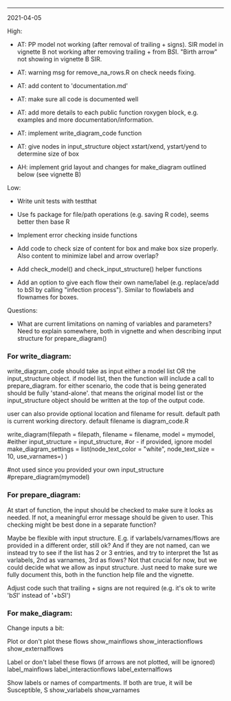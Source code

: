 ******
2021-04-05


High:

- AT: PP model not working (after removal of trailing + signs). SIR model in vignette B not working after removing trailing + from B*S*I. "Birth arrow" not showing in vignette B SIR.

- AT: warning msg for remove_na_rows.R on check needs fixing.

- AT: add content to 'documentation.md' 

- AT: make sure all code is documented well

- AT: add more details to each public function roxygen block, e.g. examples and more documentation/information.

- AT: implement write_diagram_code function

- AT: give nodes in input_structure object xstart/xend, ystart/yend to determine size of box

- AH: implement grid layout and changes for make_diagram outlined below (see vignette B)



Low:

- Write unit tests with testthat

- Use fs package for file/path operations (e.g. saving R code), seems better then base R

- Implement error checking inside functions

- Add code to check size of content for box and make box size properly. Also content to minimize label and arrow overlap?

- Add check_model() and check_input_structure() helper functions

- Add an option to give each flow their own name/label (e.g. replace/add to b*S*I by calling "infection process"). Similar to flowlabels and flownames for boxes.

Questions:

- What are current limitations on naming of variables and parameters? Need to explain somewhere, both in vignette and when describing input structure for prepare_diagram()





### For write_diagram:
write_diagram_code should take as input either a model list OR the input_structure object. 
if model list, then the function will include a call to prepare_diagram. for either scenario, the code that is being generated should be fully 'stand-alone'. that means the original model list or the input_structure object should be written at the top of the output code.

user can also provide optional location and filename for result. default path is current working directory. default filename is diagram_code.R

write_diagram(filepath = filepath, 
			  filename = filename, 
			  model = mymodel, #either
			  input_structure = input_structure, #or - if provided, ignore model
			  make_diagram_settings = list(node_text_color = "white", node_text_size = 10, use_varnames=) 
			  )

#not used since you provided your own input_structure
#prepare_diagram(mymodel)



### For prepare_diagram:
At start of function, the input should be checked to make sure it looks as needed. If not, a meaningful error message should be given to user. This checking might be best done in a separate function?

Maybe be flexible with input structure. E.g. if varlabels/varnames/flows are provided in a different order, still ok? And if they are not named, can we instead try to see if the list has 2 or 3 entries, and try to interpret the 1st as varlabels, 2nd as varnames, 3rd as flows? Not that crucial for now, but we could decide what we allow as input structure. Just need to make sure we fully document this, both in the function help file and the vignette.

Adjust code such that trailing + signs are not required (e.g. it's ok to write 'b*S*I' instead of '+b*S*I')


### For make_diagram:

Change inputs a bit:

Plot or don't plot these flows
show_mainflows
show_interactionflows
show_externalflows

Label or don't label these flows (if arrows are not plotted, will be ignored)
label_mainflows
label_interactionflows
label_externalflows

Show labels or names of compartments.
If both are true, it will be Susceptible, S
show_varlabels
show_varnames 




